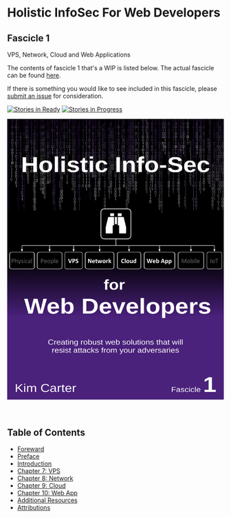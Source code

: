 # Holistic InfoSec For Web Developers
## Fascicle 1
VPS, Network, Cloud and Web Applications

The contents of fascicle 1 that's a WIP is listed below. The actual fascicle can be found [here](https://leanpub.com/holistic-infosec-for-web-developers-fascicle1-vps-network-cloud-webapplications).

If there is something you would like to see included in this fascicle, please [submit an issue](https://github.com/binarymist/HolisticInfoSec-For-WebDevelopers-Fascicle1/issues) for consideration.

[![Stories in Ready](https://badge.waffle.io/binarymist/HolisticInfoSec-For-WebDevelopers-Fascicle1.png?label=ready&title=Ready)](https://waffle.io/binarymist/HolisticInfoSec-For-WebDevelopers-Fascicle1)
[![Stories in Progress](https://badge.waffle.io/binarymist/HolisticInfoSec-For-WebDevelopers-Fascicle1.png?label=in%20progress&title=In%20Progress)](https://waffle.io/binarymist/HolisticInfoSec-For-WebDevelopers-Fascicle1)

[![](manuscript/images/title_page.png)](https://leanpub.com/holistic-infosec-for-web-developers-fascicle1-vps-network-cloud-webapplications)

<br>

## Table of Contents

* [Foreward](manuscript/markdown/front/foreword.md)
* [Preface](manuscript/markdown/front/preface.md)
* [Introduction](manuscript/markdown/front/introduction.md)
* [Chapter 7: VPS](manuscript/markdown/main/chapter7.md)
* [Chapter 8: Network](manuscript/markdown/main/chapter8.md)
* [Chapter 9: Cloud](manuscript/markdown/main/chapter9.md)
* [Chapter 10: Web App](manuscript/markdown/main/chapter10.md)
* [Additional Resources](manuscript/markdown/back/additional-resources.md)
* [Attributions](manuscript/markdown/back/attributions.md)


